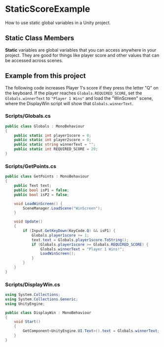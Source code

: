 # StaticScoreExample

How to use static global variables in a Unity project.

## Static Class Members

**Static** variables are global variables that you can access anywhere in your project. They are good for things like player score and other values that can be accessed across scenes.

## Example from this project

The following code increases Player 1's score if they press the letter "Q" on the keyboard. If the player reaches `Globals.REQUIRED_SCORE`, set the `Globals.winnerText` to `"Player 1 Wins"` and load the "WinScreen" scene, where the DisplayWin script will show that `Globals.winnerText`.

### Scripts/Globals.cs

```cs
public class Globals : MonoBehaviour
{
    public static int player1score = 0;
    public static int player2score = 0;
    public static string winnerText = "";
    public static int REQUIRED_SCORE = 20;
}
```

### Scripts/GetPoints.cs

```cs
public class GetPoints : MonoBehaviour
{
    public Text text;
    public bool isP1 = false;
    public bool isP2 = false;

    void LoadWinScreen() {
        SceneManager.LoadScene("WinScreen");
    }

    void Update()
    {
        if (Input.GetKeyDown(KeyCode.Q) && isP1) {
            Globals.player1score += 1;
            text.text = Globals.player1score.ToString();
            if (Globals.player1score >= Globals.REQUIRED_SCORE) {
                Globals.winnerText = "Player 1 Wins!";
                LoadWinScreen();
            }
        }
    }
}
```

### Scripts/DisplayWin.cs

```cs
using System.Collections;
using System.Collections.Generic;
using UnityEngine;

public class DisplayWin : MonoBehaviour
{
    void Start()
    {
        GetComponent<UnityEngine.UI.Text>().text = Globals.winnerText;
    }
}
```
